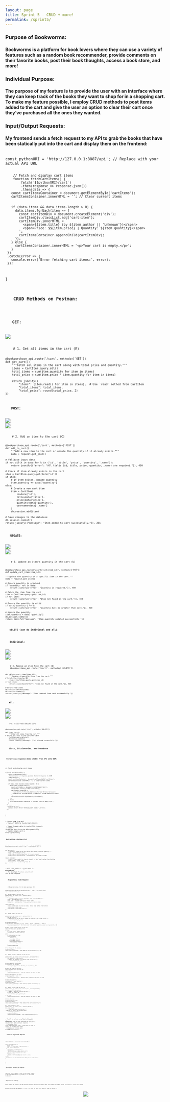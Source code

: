 ```yaml
---
layout: page
title: Sprint 5 - CRUD + more! 
permalink: /sprint5/
---
```


<h3> <b> Purpose of Bookworms: </b> </h3>
<h4> Bookworms is a platform for book lovers where they can use a variety of features such as a random book recommender, provide comments on their favorite books, post their book thoughts, access a book store, and more! </h4>

<h3> <b>  Individual Purpose: </b>  </h3>
<h4> The purpose of my feature is to provide the user with an interface where they can keep track of the books they want to shop for in a shopping cart. To make my feature possible, I employ CRUD methods to post items added to the cart and give the user an option to clear their cart once they’ve purchased all the ones they wanted.
 </h4>

<h3> <b>  Input/Output Requests:  </b> </h3>
<h4> My frontend sends a fetch request to my API to grab the books that have been statically put into the cart and display them on the frontend:
 </h4>

<code> 
const pythonURI = 'http://127.0.0.1:8887/api'; // Replace with your actual API URL

        // Fetch and display cart items
        function fetchCartItems() {
            fetch(`${pythonURI}/cart`)
            .then(response => response.json())
            .then(data => {
       const cartItemsContainer = document.getElementById('cartItems');
       cartItemsContainer.innerHTML = ''; // Clear current items


       if (data.items && data.items.length > 0) {
         data.items.forEach(item => {
           const cartItemDiv = document.createElement('div');
           cartItemDiv.classList.add('cart-item');
           cartItemDiv.innerHTML = `
             <span>${item.title} (by ${item.author || 'Unknown'})</span>
             <span>Price: $${item.price} | Quantity: ${item.quantity}</span>
           `;
           cartItemsContainer.appendChild(cartItemDiv);
         });
       } else {
         cartItemsContainer.innerHTML = '<p>Your cart is empty.</p>';
       }
     })
     .catch(error => {
       console.error('Error fetching cart items:', error);
     });
 }


<h3> <b>  CRUD Methods on Postman:  </b> </h3>

<h4> <b>  GET:  </b> </h4>
<img src="{{site.baseurl}}/images/get.png">

<code> 
    # 1. Get all items in the cart (R)
    
    @bookpurchase_api.route('/cart', methods=['GET'])
    def get_cart():
        """Fetch all items in the cart along with total price and quantity."""
        items = CartItem.query.all()
        total_items = sum(item.quantity for item in items)
        total_price = sum(item.price * item.quantity for item in items)

        return jsonify({
            "items": [item.read() for item in items],  # Use `read` method from CartItem
            "total_items": total_items,
            "total_price": round(total_price, 2)
    })


<h4> <b>  POST:  </b> </h4>
<img src="{{site.baseurl}}/images/post.png">
<img src="{{site.baseurl}}/images/postdb.png">

<code> 
    # 2. Add an item to the cart (C)

    @bookpurchase_api.route('/cart', methods=['POST'])
    def add_to_cart():
        """Add a new item to the cart or update the quantity if it already exists."""
        data = request.get_json()

    # Validate input data
    if not all(k in data for k in ('id', 'title', 'price', 'quantity', '_name')):
        return jsonify({"error": "All fields (id, title, price, quantity, _name) are required."}), 400

    # Check if item already exists in the cart
    item = CartItem.query.get(data['id'])
    if item:
        # If item exists, update quantity
        item.quantity += data['quantity']
    else:
        # Create a new cart item
        item = CartItem(
            id=data['id'],
            title=data['title'],
            price=data['price'],
            quantity=data['quantity'],
            username=data['_name']
        )
        db.session.add(item)

    # Save changes to the database
    db.session.commit()
    return jsonify({"message": "Item added to cart successfully."}), 201


<h4> <b>  UPDATE:  </b> </h4>
<img src="{{site.baseurl}}/images/update.png">
<img src="{{site.baseurl}}/images/updatedb.png">

<code> 
    # 3. Update an item's quantity in the cart (U)

    @bookpurchase_api.route('/cart/<int:item_id>', methods=['PUT'])
    def update_cart_item(item_id):

    """Update the quantity of a specific item in the cart."""
    data = request.get_json()

    # Ensure quantity is provided
    if 'quantity' not in data:
        return jsonify({"error": "Quantity is required."}), 400

    # Fetch the item from the cart
    item = CartItem.query.get(item_id)
    if not item:
        return jsonify({"error": "Item not found in the cart."}), 404

    # Ensure the quantity is valid
    if data['quantity'] <= 0:
        return jsonify({"error": "Quantity must be greater than zero."}), 400

    # Update the quantity
    item.quantity = data['quantity']
    db.session.commit()
    return jsonify({"message": "Item quantity updated successfully."})


<h4> <b>  DELETE (can do individual and all):  </b> </h4>
<h4> <b>  Individual:  </b> </h4>
<img src="{{site.baseurl}}/images/ind_delete.png">
<img src="{{site.baseurl}}/images/ind_deletedb.png">

<code>
    # 4. Remove an item from the cart (D)
    @bookpurchase_api.route('/cart/<int:item_id>', methods=['DELETE'])

    def delete_cart_item(item_id):
        """Remove a specific item from the cart."""
    # Fetch the item by ID
        item = CartItem.query.get(item_id)
    if not item:
        return jsonify({"error": "Item not found in the cart."}), 404

    # Delete the item
    db.session.delete(item)
    db.session.commit()
    return jsonify({"message": "Item removed from cart successfully."})


<h4> <b>  All:  </b> </h4>
<img src="{{site.baseurl}}/images/delete.png">
<img src="{{site.baseurl}}/images/deletedb.png">

<code>
    # 5. Clear the entire cart

    @bookpurchase_api.route('/cart', methods=['DELETE'])

    def clear_cart():
        """Clear all items from the cart."""
    # Delete all rows in the CartItem table
        CartItem.query.delete()
        db.session.commit()
        return jsonify({"message": "Cart cleared successfully."})


<h3> <b>  Lists, Dictionaries, and Database  </b> </h3>

<h4> <b>Formatting response data (JSON) from API into DOM: </b> </h4>

<code>
// Fetch and display cart items
  
    function fetchCartItems() {
        fetch(`${pythonURI}/cart`)
        .then(response => response.json()) #convert response to JSON
        .then(data => { 
        const cartItemsContainer = document.getElementById('cartItems');
        cartItemsContainer.innerHTML = ''; // Clear current items

        if (data.items && data.items.length > 0) {
          data.items.forEach(item => {
            const cartItemDiv = document.createElement('div');
            cartItemDiv.classList.add('cart-item');
            cartItemDiv.innerHTML = `
              <span>${item.title} (by ${item.author || 'Unknown'})</span>
              <span>Price: $${item.price} | Quantity: ${item.quantity}</span>
            `;
            cartItemsContainer.appendChild(cartItemDiv);
          });
        } else {
          cartItemsContainer.innerHTML = '<p>Your cart is empty.</p>';
        }
      })
      .catch(error => {
        console.error('Error fetching cart items:', error);
      });
  }


✅ Fetch JSON from API
<br>
✅ Convert JSON to JavaScript objects
<br>
✅ Loop through data & create HTML elements
<br>
✅ Insert formatted data into the DOM dynamically
<br>
✅ Handle empty cart & errors gracefully

<h4> <b>Extracting A Python List </b> </h4>
<code>
@bookpurchase_api.route('/cart', methods=['GET'])

    def get_cart():
        """Fetch all items in the cart along with total price and quantity."""
        items = CartItem.query.all()
        total_items = sum(item.quantity for item in items)
        total_price = sum(item.price * item.quantity for item in items)

    return jsonify({
        "items": [item.read() for item in items],  # Use `read` method from CartItem
        "total_items": total_items,
        "total_price": round(total_price, 2)
    })


✅ Here, <b>cart_items</b> is a python <b>list</b> of <b>dictionaries</b>
<br>
✅ The <b>jsonify()</b> function converts it into a JSON response.

<h3> <b>  Algorithmic Code Request  </b> </h3>

<code>
    # Blueprint setup for the book purchase API

    bookpurchase_api = Blueprint('bookpurchase_api', __name__, url_prefix='/api')
    api = Api(bookpurchase_api)

    # 1. Get all items in the cart (R)
    @bookpurchase_api.route('/cart', methods=['GET'])
    def get_cart():
        """Fetch all items in the cart along with total price and quantity."""
        items = CartItem.query.all()
        total_items = sum(item.quantity for item in items)
        total_price = sum(item.price * item.quantity for item in items)

    return jsonify({
        "items": [item.read() for item in items],  # Use `read` method from CartItem
        "total_items": total_items,
        "total_price": round(total_price, 2)
    })


    # 2. Add an item to the cart (C)
    
    @bookpurchase_api.route('/cart', methods=['POST'])
        def add_to_cart():
        """Add a new item to the cart or update the quantity if it already exists."""
            data = request.get_json()

    # Validate input data
    if not all(k in data for k in ('id', 'title', 'price', 'quantity', '_name')):
        return jsonify({"error": "All fields (id, title, price, quantity, _name) are required."}), 400

    # Check if item already exists in the cart
    item = CartItem.query.get(data['id'])
    if item:
        # If item exists, update quantity
        item.quantity += data['quantity']
    else:
        # Create a new cart item
        item = CartItem(
            id=data['id'],
            title=data['title'],
            price=data['price'],
            quantity=data['quantity'],
            username=data['_name']
        )
        db.session.add(item)

    # Save changes to the database
    db.session.commit()
    return jsonify({"message": "Item added to cart successfully."}), 201


    # 3. Update an item's quantity in the cart (U)

    @bookpurchase_api.route('/cart/<int:item_id>', methods=['PUT'])
        def update_cart_item(item_id):
        """Update the quantity of a specific item in the cart."""
            data = request.get_json()

    # Ensure quantity is provided
    if 'quantity' not in data:
        return jsonify({"error": "Quantity is required."}), 400

    # Fetch the item from the cart
    item = CartItem.query.get(item_id)
    if not item:
        return jsonify({"error": "Item not found in the cart."}), 404

    # Ensure the quantity is valid
    if data['quantity'] <= 0:
        return jsonify({"error": "Quantity must be greater than zero."}), 400

    # Update the quantity
    item.quantity = data['quantity']
    db.session.commit()
    return jsonify({"message": "Item quantity updated successfully."})


    # 4. Remove an item from the cart (D)
    @bookpurchase_api.route('/cart/<int:item_id>', methods=['DELETE'])
    def delete_cart_item(item_id):
        """Remove a specific item from the cart."""
        # Fetch the item by ID
        item = CartItem.query.get(item_id)
    if not item:
        return jsonify({"error": "Item not found in the cart."}), 404

    # Delete the item
    db.session.delete(item)
    db.session.commit()
    return jsonify({"message": "Item removed from cart successfully."})

    # 5. Clear the entire cart
    @bookpurchase_api.route('/cart', methods=['DELETE'])
    def clear_cart():
        """Clear all items from the cart."""
     # Delete all rows in the CartItem table
        CartItem.query.delete()
        db.session.commit()
        return jsonify({"message": "Cart cleared successfully."})


✅ The API is defined using <b>Flask’s Blueprint</b>
<br>
✅ <b>Sequencing:</b> Step-by-step execution of <code>query.all()</code>, calculations, and jsonify() response.
<br>
✅ <b>Iteration:</b> Uses list comprehensions (<code>sum(), [item.read() for item in items])</code> to iterate over items.
<br>
✅ Formats and returns data as <b>JSON</b> using <code>josonify()</code>

<h3> <b> Call To Algorithm Request  </b> </h3>

<code> 
const pythonURI = 'http://127.0.0.1:8887/api';

    fetch(`${pythonURI}/cart`, {
        method: 'POST',
        headers: { 'Content-Type': 'application/json' },
        body: JSON.stringify(data)
      })
        .then(response => response.json())
        .then(data => {
          alert(data.message || 'Book added to cart!');
          fetchCartItems(); // Refresh cart items
        })
        .catch(error => {
          console.error('Error adding book to cart:', error);
        });
    } else {
      alert('Please fill out all fields before adding the book to the cart.');
    }
  }

<h4> <b>Call/Request (fetching an endpoint) </b> </h4>

The given <code>fetch()</code> request is used to send a POST request to the Flask API endpoint <code>${pythonURI}/cart</code> to add a book to the cart.

<h4> <b>Response/Error Handling</b> </h4>
After sending the request, the API processes the data and sends a response back. The response is handled in the <code>.then(response => response.json())</code> block.
<br>
Missing Fields (400 Bad Request): <code>{ "error": "All fields (id, title, price, quantity, _name) are required." }</code>

<center>
<img src="{{site.baseurl}}/images/thanks_for_reading.gif">
</center>